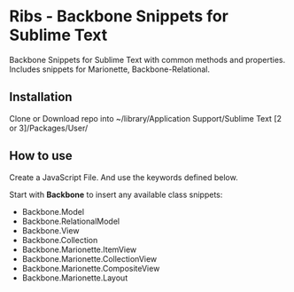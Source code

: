 Ribs - Backbone Snippets for Sublime Text
=========================================

Backbone Snippets for Sublime Text with common methods and properties. Includes snippets for Marionette, Backbone-Relational.

## Installation
Clone or Download repo into ~/library/Application Support/Sublime Text [2 or 3]/Packages/User/

## How to use
Create a JavaScript File. And use the keywords defined below.

Start with **Backbone** to insert any available class snippets:

- Backbone.Model
- Backbone.RelationalModel
- Backbone.View
- Backbone.Collection
- Backbone.Marionette.ItemView
- Backbone.Marionette.CollectionView
- Backbone.Marionette.CompositeView
- Backbone.Marionette.Layout
